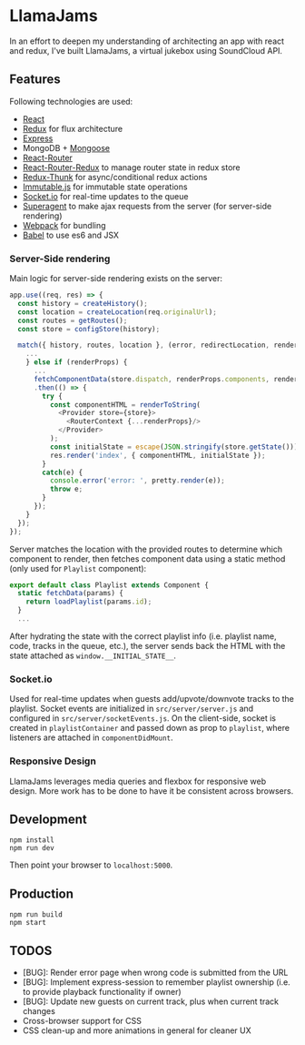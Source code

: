 # LlamaJams
In an effort to deepen my understanding of architecting an app with react and redux, I've built LlamaJams, a virtual jukebox using SoundCloud API.

## Features
Following technologies are used:
- [React](https://facebook.github.io/react/)
- [Redux](https://github.com/rackt/redux) for flux architecture
- [Express](http://expressjs.com/)
- MongoDB + [Mongoose](http://mongoosejs.com/)
- [React-Router](https://github.com/rackt/react-router)
- [React-Router-Redux](https://github.com/rackt/react-router-redux) to manage router state in redux store
- [Redux-Thunk](https://github.com/gaearon/redux-thunk) for async/conditional redux actions
- [Immutable.js](https://facebook.github.io/immutable-js/) for immutable state operations
- [Socket.io](http://socket.io/) for real-time updates to the queue
- [Superagent](https://visionmedia.github.io/superagent/) to make ajax requests from the server (for server-side rendering)
- [Webpack](http://webpack.github.io/) for bundling
- [Babel](http://babeljs.io/) to use es6 and JSX


### Server-Side rendering
Main logic for server-side rendering exists on the server:
```js
app.use((req, res) => {
  const history = createHistory();
  const location = createLocation(req.originalUrl);
  const routes = getRoutes();
  const store = configStore(history);

  match({ history, routes, location }, (error, redirectLocation, renderProps) => {
    ...
    } else if (renderProps) {
      ...
      fetchComponentData(store.dispatch, renderProps.components, renderProps.params)
      .then(() => {
        try {
          const componentHTML = renderToString(
            <Provider store={store}>
              <RouterContext {...renderProps}/>
            </Provider>
          );
          const initialState = escape(JSON.stringify(store.getState()));
          res.render('index', { componentHTML, initialState });
        }
        catch(e) {
          console.error('error: ', pretty.render(e));
          throw e;
        }
      });
    }
  });
});

```
Server matches the location with the provided routes to determine which component to render, then fetches component data using a static method (only used for `Playlist` component):

```js
export default class Playlist extends Component {
  static fetchData(params) {
    return loadPlaylist(params.id);
  }
  ...
```
After hydrating the state with the correct playlist info (i.e. playlist name, code, tracks in the queue, etc.), the server sends back the HTML with the state attached as `window.__INITIAL_STATE__`.

### Socket.io
Used for real-time updates when guests add/upvote/downvote tracks to the playlist. Socket events are initialized in `src/server/server.js` and configured in `src/server/socketEvents.js`. On the client-side, socket is created in `playlistContainer` and passed down as prop to `playlist`, where listeners are attached in `componentDidMount`.

### Responsive Design
LlamaJams leverages media queries and flexbox for responsive web design. More work has to be done to have it be consistent across browsers.

## Development
```
npm install
npm run dev
```
Then point your browser to `localhost:5000`.

## Production
```
npm run build
npm start
```

## TODOS
- [BUG]: Render error page when wrong code is submitted from the URL
- [BUG]: Implement express-session to remember playlist ownership (i.e. to provide playback functionality if owner)
- [BUG]: Update new guests on current track, plus when current track changes
- Cross-browser support for CSS
- CSS clean-up and more animations in general for cleaner UX
